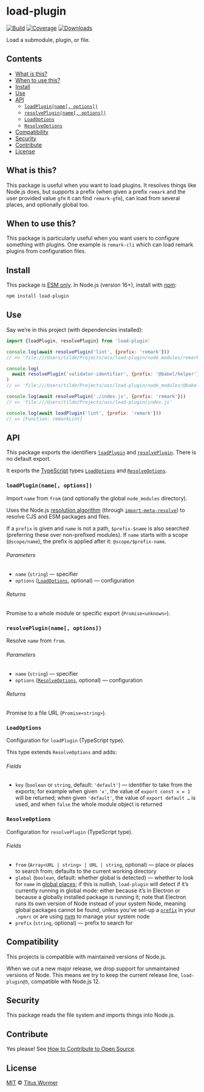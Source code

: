 # load-plugin

[![Build][badge-build-image]][badge-build-url]
[![Coverage][badge-coverage-image]][badge-coverage-url]
[![Downloads][badge-downloads-image]][badge-downloads-url]

Load a submodule, plugin, or file.

## Contents

*   [What is this?](#what-is-this)
*   [When to use this?](#when-to-use-this)
*   [Install](#install)
*   [Use](#use)
*   [API](#api)
    *   [`loadPlugin(name[, options])`](#loadpluginname-options)
    *   [`resolvePlugin(name[, options])`](#resolvepluginname-options)
    *   [`LoadOptions`](#loadoptions)
    *   [`ResolveOptions`](#resolveoptions)
*   [Compatibility](#compatibility)
*   [Security](#security)
*   [Contribute](#contribute)
*   [License](#license)

## What is this?

This package is useful when you want to load plugins.
It resolves things like Node.js does,
but supports a prefix (when given a prefix `remark` and the user provided value
`gfm` it can find `remark-gfm`),
can load from several places,
and optionally global too.

## When to use this?

This package is particularly useful when you want users to configure something
with plugins.
One example is `remark-cli` which can load remark plugins from configuration
files.

## Install

This package is [ESM only][github-gist-esm].
In Node.js (version 16+),
install with [npm][npm-install]:

```sh
npm install load-plugin
```

## Use

Say we’re in this project (with dependencies installed):

```js
import {loadPlugin, resolvePlugin} from 'load-plugin'

console.log(await resolvePlugin('lint', {prefix: 'remark'}))
// => 'file:///Users/tilde/Projects/oss/load-plugin/node_modules/remark-lint/index.js'

console.log(
  await resolvePlugin('validator-identifier', {prefix: '@babel/helper'})
)
// => 'file:///Users/tilde/Projects/oss/load-plugin/node_modules/@babel/helper-validator-identifier/lib/index.js'

console.log(await resolvePlugin('./index.js', {prefix: 'remark'}))
// => 'file:///Users/tilde/Projects/oss/load-plugin/index.js'

console.log(await loadPlugin('lint', {prefix: 'remark'}))
// => [Function: remarkLint]
```

## API

This package exports the identifiers
[`loadPlugin`][api-load-plugin] and [`resolvePlugin`][api-resolve-plugin].
There is no default export.

It exports the [TypeScript][] types
[`LoadOptions`][api-load-options] and [`ResolveOptions`][api-resolve-options].

### `loadPlugin(name[, options])`

Import `name` from `from` (and optionally the global `node_modules` directory).

Uses the Node.js [resolution algorithm][nodejs-resolution-algo] (through
[`import-meta-resolve`][github-import-meta-resolve]) to resolve CJS and ESM
packages and files.

If a `prefix` is given and `name` is not a path,
`$prefix-$name` is also searched (preferring these over non-prefixed
modules).
If `name` starts with a scope (`@scope/name`),
the prefix is applied after it: `@scope/$prefix-name`.

###### Parameters

*   `name` (`string`)
    — specifier
*   `options` ([`LoadOptions`][api-load-options], optional)
    — configuration

###### Returns

Promise to a whole module or specific export (`Promise<unknown>`).

### `resolvePlugin(name[, options])`

Resolve `name` from `from`.

###### Parameters

*   `name` (`string`)
    — specifier
*   `options` ([`ResolveOptions`][api-resolve-options], optional)
    — configuration

###### Returns

Promise to a file URL (`Promise<string>`).

### `LoadOptions`

Configuration for `loadPlugin` (TypeScript type).

This type extends `ResolveOptions` and adds:

###### Fields

*   `key` (`boolean` or `string`, default: `'default'`)
    — identifier to take from the exports;
    for example when given `'x'`,
    the value of `export const x = 1` will be returned;
    when given `'default'`,
    the value of `export default …` is used,
    and when `false` the whole module object is returned

### `ResolveOptions`

Configuration for `resolvePlugin` (TypeScript type).

###### Fields

*   `from` (`Array<URL | string> | URL | string`, optional)
    — place or places to search from;
    defaults to the current working directory
*   `global` (`boolean`, default: whether global is detected)
    — whether to look for `name` in [global places][npm-node-modules];
    if this is nullish,
    `load-plugin` will detect if it’s currently running in global mode: either
    because it’s in Electron or because a globally installed package is running
    it;
    note that Electron runs its own version of Node instead of your system Node,
    meaning global packages cannot be found,
    unless you’ve set-up a [`prefix`][npm-prefix] in your `.npmrc` or are using
    [nvm][github-nvm] to manage your system node
*   `prefix` (`string`, optional)
    — prefix to search for

## Compatibility

This projects is compatible with maintained versions of Node.js.

When we cut a new major release,
we drop support for unmaintained versions of Node.
This means we try to keep the current release line,
`load-plugin@5`,
compatible with Node.js 12.

## Security

This package reads the file system and imports things into Node.js.

## Contribute

Yes please!
See [How to Contribute to Open Source][open-source-guide-contribute].

## License

[MIT][file-license] © [Titus Wormer][wooorm]

<!-- Definitions -->

[api-load-plugin]: #loadpluginname-options

[api-load-options]: #loadoptions

[api-resolve-plugin]: #resolvepluginname-options

[api-resolve-options]: #resolveoptions

[badge-build-image]: https://github.com/wooorm/load-plugin/workflows/main/badge.svg

[badge-build-url]: https://github.com/wooorm/load-plugin/actions

[badge-coverage-image]: https://img.shields.io/codecov/c/github/wooorm/load-plugin.svg

[badge-coverage-url]: https://codecov.io/github/wooorm/load-plugin

[badge-downloads-image]: https://img.shields.io/npm/dm/load-plugin.svg

[badge-downloads-url]: https://www.npmjs.com/package/load-plugin

[file-license]: license

[github-gist-esm]: https://gist.github.com/sindresorhus/a39789f98801d908bbc7ff3ecc99d99c

[github-import-meta-resolve]: https://github.com/wooorm/import-meta-resolve

[github-nvm]: https://github.com/nvm-sh/nvm

[nodejs-resolution-algo]: https://nodejs.org/api/esm.html#esm_resolution_algorithm

[npm-install]: https://docs.npmjs.com/cli/install

[npm-node-modules]: https://docs.npmjs.com/cli/v10/configuring-npm/folders#node-modules

[npm-prefix]: https://docs.npmjs.com/cli/v10/using-npm/config

[open-source-guide-contribute]: https://opensource.guide/how-to-contribute/

[typescript]: https://www.typescriptlang.org

[wooorm]: https://wooorm.com
